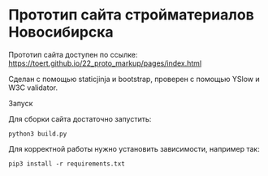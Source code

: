 ﻿# Прототип сайта стройматериалов Новосибирска

Прототип сайта доступен по ссылке: https://toert.github.io/22_proto_markup/pages/index.html

Сделан с помощью staticjinja и bootstrap, проверен с помощью YSlow и W3C validator.

Запуск

Для сборки сайта достаточно запустить:

	python3 build.py

Для корректной работы нужно установить зависимости, например так:

	pip3 install -r requirements.txt